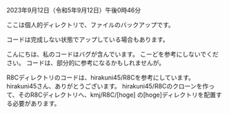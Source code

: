 2023年9月12日（令和5年9月12日）午後0時46分

ここは個人的ディレクトリで、ファイルのバックアップです。

コードは完成しない状態でアップしている場合もあります。

こんにちは、私のコードはバグが含んでいます。
こーどを参考にしないでください。
コードは、部分的に参考になるかもしれませんが。


R8Cディレクトリのコードは、hirakuni45/R8Cを参考にしています。hirakuni45さん、ありがとうございます。
hirakuni45/R8Cのクローンを作って、そのR8Cディレクトリへ、kmj/R8C/[hoge] の[hoge]ディレクトリを配置する必要があります。

